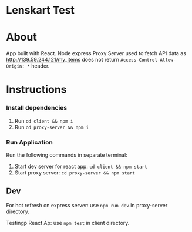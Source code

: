 # Lenskart Test

# About

App built with React.
Node express Proxy Server used to fetch API data as http://139.59.244.121/my_items does not return `Access-Control-Allow-Origin: *` header.

# Instructions

### Install dependencies

1. Run `cd client && npm i`
2. Run `cd proxy-server && npm i`

### Run Application

Run the following commands in separate terminal:

1. Start dev server for react app: `cd client && npm start`
2. Start proxy server: `cd proxy-server && npm start`

## Dev

For hot refresh on express server:
use `npm run dev` in proxy-server directory.

Testingp React Ap:
use `npm test` in client directory.
